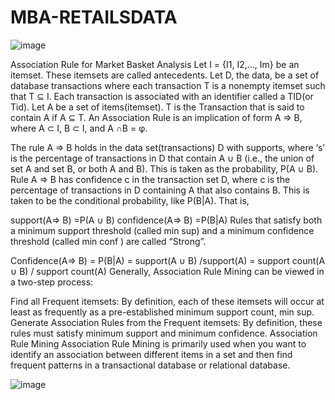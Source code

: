 # MBA-RETAILSDATA
![image](https://github.com/Nikitha1203/MBA-RETAILSDATA/assets/109364397/326075c9-8f60-4223-aecd-0161362a4acd)


Association Rule for Market Basket Analysis
Let I = {I1, I2,…, Im} be an itemset. These itemsets are called antecedents. Let D, the data, be a set of database transactions where each transaction T is a nonempty itemset such that T ⊆ I. Each transaction is associated with an identifier called a TID(or Tid). Let A be a set of items(itemset). T is the Transaction that is said to contain A if A ⊆ T. An Association Rule is an implication of form A ⇒ B, where A ⊂ I, B ⊂ I,  and A ∩B = φ.

The rule A ⇒ B holds in the data set(transactions) D with supports, where ‘s’ is the percentage of transactions in D that contain A ∪ B (i.e., the union of set A and set B, or both A and B). This is taken as the probability, P(A ∪ B). Rule A ⇒ B has confidence c in the transaction set D, where c is the percentage of transactions in D containing A that also contains B. This is taken to be the conditional probability, like P(B|A). That is,

support(A⇒ B) =P(A ∪  B) 
confidence(A⇒ B) =P(B|A)
Rules that satisfy both a minimum support threshold (called min sup) and a minimum confidence threshold (called min conf ) are called “Strong”.

Confidence(A⇒ B) = P(B|A) =
support(A ∪ B) /support(A) =
support count(A ∪ B) / support count(A)
Generally, Association Rule Mining can be viewed in a two-step process:

Find all Frequent itemsets: By definition, each of these itemsets will occur at least as
frequently as a pre-established minimum support count, min sup.
Generate Association Rules from the Frequent itemsets: By definition, these
rules must satisfy minimum support and minimum confidence.
Association Rule Mining
Association Rule Mining is primarily used when you want to identify an association between different items in a set and then find frequent patterns in a transactional database or relational database.


![image](https://github.com/Nikitha1203/MBA-RETAILSDATA/assets/109364397/903c2cb9-b09b-4dfe-bfd6-d58ca0b6178b)

